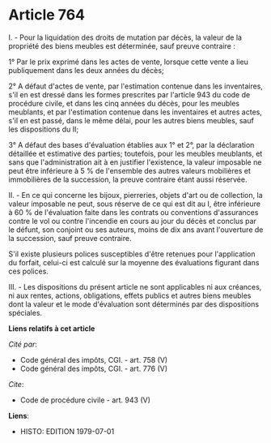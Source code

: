 # Article 764

I. - Pour la liquidation des droits de mutation par décès, la valeur de la propriété des biens meubles est déterminée, sauf
preuve contraire :

1° Par le prix exprimé dans les actes de vente, lorsque cette vente a lieu publiquement dans les deux années du décès;

2° A défaut d'actes de vente, par l'estimation contenue dans les inventaires, s'il en est dressé dans les formes prescrites
par l'article 943 du code de procédure civile, et dans les cinq années du décès, pour les meubles meublants, et par
l'estimation contenue dans les inventaires et autres actes, s'il en est passé, dans le même délai, pour les autres biens
meubles, sauf les dispositions du II;

3° A défaut des bases d'évaluation établies aux 1° et 2°, par la déclaration détaillée et estimative des parties; toutefois,
pour les meubles meublants, et sans que l'administration ait à en justifier l'existence, la valeur imposable ne peut être
inférieure à 5 % de l'ensemble des autres valeurs mobilières et immobilières de la succession, la preuve contraire étant
aussi réservée.

II. - En ce qui concerne les bijoux, pierreries, objets d'art ou de collection, la valeur imposable ne peut, sous réserve de
ce qui est dit au I, être inférieure à 60 % de l'évaluation faite dans les contrats ou conventions d'assurances contre le vol
ou contre l'incendie en cours au jour du décès et conclus par le défunt, son conjoint ou ses auteurs, moins de dix ans avant
l'ouverture de la succession, sauf preuve contraire.

S'il existe plusieurs polices susceptibles d'être retenues pour l'application du forfait, celui-ci est calculé sur la moyenne
des évaluations figurant dans ces polices.

III. - Les dispositions du présent article ne sont applicables ni aux créances, ni aux rentes, actions, obligations, effets
publics et autres biens meubles dont la valeur et le mode d'évaluation sont déterminés par des dispositions spéciales.

**Liens relatifs à cet article**

_Cité par_:

  - Code général des impôts, CGI. - art. 758 (V)
  - Code général des impôts, CGI. - art. 776 (V)

_Cite_:

  - Code de procédure civile - art. 943 (V)

**Liens**:

  - HISTO: EDITION 1979-07-01
